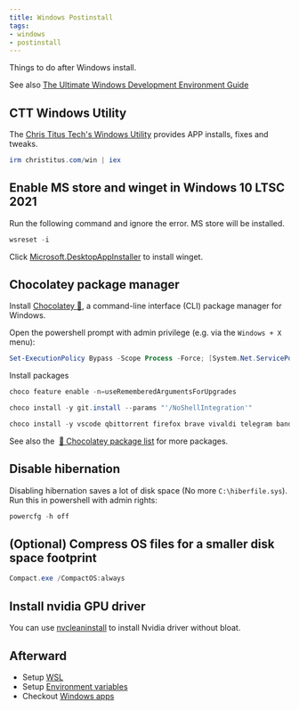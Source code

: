 ```yaml
---
title: Windows Postinstall
tags:
- windows
- postinstall
---
```


Things to do after Windows install.

See also [The Ultimate Windows Development Environment Guide](https://unicorn-utterances.com/posts/ultimate-windows-development-environment-guide)

## CTT Windows Utility

The [Chris Titus Tech's Windows Utility](https://github.com/ChrisTitusTech/winutil) provides APP installs, fixes and tweaks.

```powershell
irm christitus.com/win | iex
```

## Enable MS store and winget in Windows 10 LTSC 2021

Run the following command and ignore the error. MS store will be installed.

```powershell
wsreset -i
```

Click [Microsoft.DesktopAppInstaller](https://apps.microsoft.com/detail/9nblggh4nns1?rtc=1&hl=zh-tw&gl=TW#activetab=pivot:overviewtab) to install winget.

## Chocolatey package manager

Install [Chocolatey 🍫](https://chocolatey.org/), a command-line interface (CLI) package manager for Windows.

Open the powershell prompt with admin privilege (e.g. via the `Windows + X` menu):

```powershell
Set-ExecutionPolicy Bypass -Scope Process -Force; [System.Net.ServicePointManager]::SecurityProtocol = [System.Net.ServicePointManager]::SecurityProtocol -bor 3072; iex ((New-Object System.Net.WebClient).DownloadString('https://community.chocolatey.org/install.ps1'))
```

Install packages

```powershell
choco feature enable -n=useRememberedArgumentsForUpgrades

choco install -y git.install --params "'/NoShellIntegration'"

choco install -y vscode qbittorrent firefox brave vivaldi telegram bandizip nanazip honeyview potplayer lavfilters yt-dlp ffmpeg crystaldiskinfo crystaldiskmark directx vcredist-all sudo starship obsidian nerd-fonts-firacode nerd-fonts-hack github-desktop
```

See also the  [🍫 Chocolatey package list](https://chocolatey.org/packages) for more packages.

## Disable hibernation

Disabling hibernation saves a lot of disk space (No more `C:\hiberfile.sys`). Run this in powershell with admin rights:

```powershell
powercfg -h off
```

## (Optional) Compress OS files for a smaller disk space footprint

```powershell
Compact.exe /CompactOS:always
```

## Install nvidia GPU driver

You can use [nvcleaninstall](https://www.techpowerup.com/download/techpowerup-nvcleanstall/) to install Nvidia driver without bloat.

## Afterward

+ Setup [WSL](WSL2.md)
+ Setup [Environment variables](environment-variables.md)
+ Checkout [Windows apps](index.md)
